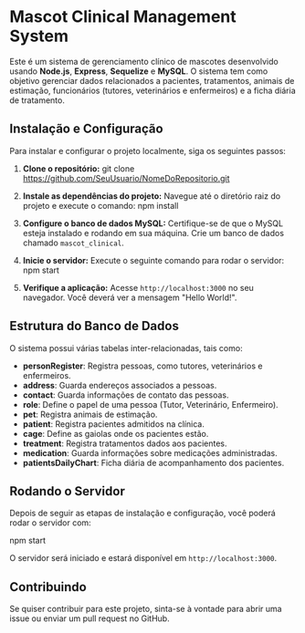 # Mascot Clinical Management System

Este é um sistema de gerenciamento clínico de mascotes desenvolvido usando **Node.js**, **Express**, **Sequelize** e **MySQL**. O sistema tem como objetivo gerenciar dados relacionados a pacientes, tratamentos, animais de estimação, funcionários (tutores, veterinários e enfermeiros) e a ficha diária de tratamento.

## Instalação e Configuração

Para instalar e configurar o projeto localmente, siga os seguintes passos:

1. **Clone o repositório:**
   git clone https://github.com/SeuUsuario/NomeDoRepositorio.git

2. **Instale as dependências do projeto:**
   Navegue até o diretório raiz do projeto e execute o comando:
   npm install

3. **Configure o banco de dados MySQL:**
   Certifique-se de que o MySQL esteja instalado e rodando em sua máquina. Crie um banco de dados chamado `mascot_clinical`. 

4. **Inicie o servidor:**
   Execute o seguinte comando para rodar o servidor:
   npm start

5. **Verifique a aplicação:**
   Acesse `http://localhost:3000` no seu navegador. Você deverá ver a mensagem "Hello World!".

## Estrutura do Banco de Dados

O sistema possui várias tabelas inter-relacionadas, tais como:

- **personRegister**: Registra pessoas, como tutores, veterinários e enfermeiros.
- **address**: Guarda endereços associados a pessoas.
- **contact**: Guarda informações de contato das pessoas.
- **role**: Define o papel de uma pessoa (Tutor, Veterinário, Enfermeiro).
- **pet**: Registra animais de estimação.
- **patient**: Registra pacientes admitidos na clínica.
- **cage**: Define as gaiolas onde os pacientes estão.
- **treatment**: Registra tratamentos dados aos pacientes.
- **medication**: Guarda informações sobre medicações administradas.
- **patientsDailyChart**: Ficha diária de acompanhamento dos pacientes.

## Rodando o Servidor

Depois de seguir as etapas de instalação e configuração, você poderá rodar o servidor com:

npm start

O servidor será iniciado e estará disponível em `http://localhost:3000`.

## Contribuindo

Se quiser contribuir para este projeto, sinta-se à vontade para abrir uma issue ou enviar um pull request no GitHub.
